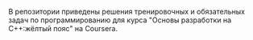 В репозитории приведены решения тренировочных и обязательных задач по программированию для курса "Основы разработки на C++:жёлтый пояс" на Coursera.
